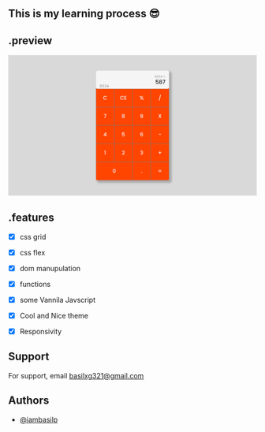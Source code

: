 ## This is my learning process 😎
## .preview
![Javascript Calculator App](./images/screenshot.png)

## .features
- [x] css grid
- [x] css flex
- [x] dom manupulation
- [x] functions
- [x] some Vannila Javscript
- [x] Cool and Nice theme
- [x] Responsivity


## Support

For support, email basilxg321@gmail.com


## Authors

- [@iambasilp](https://www.github.com/iambasilp)



